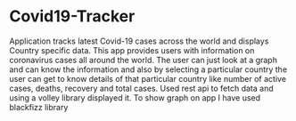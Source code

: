 # Covid19-Tracker
Application tracks latest Covid-19 cases across the world and displays Country specific data.
This app provides users with information on coronavirus cases all around the world. The user can just look at a graph and can know the information and also by selecting a particular country the user can get to know details of that particular country like number of active cases, deaths, recovery and total cases.
Used rest api to fetch data and using a volley library displayed it.
To show graph on app I have used blackfizz library

